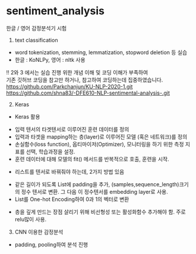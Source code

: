 # sentiment_analysis
한글 / 영어 감정분석기 시험
1. text classification
  - word tokenization, stemming, lemmatization, stopword deletion 등 실습
  - 한글 : KoNLPy, 영어 : nltk 사용

!! 2와 3 에서는 실습 진행 위한 개념 이해 및 코딩 이해가 부족하여<br>
   기존 깃허브 코딩을 참고만 하거나, 참고하여 코딩하는데 집중하였습니다. <br>
   https://github.com/Parkchanjun/KU-NLP-2020-1.git <br>
   https://github.com/shna83/-DFE610-NLP-sentimental-analysis-.git <br>

2. Keras
  * Keras 활용
   - 입력 텐서의 타겟텐서로 이루어진 훈련 데이터를 정의
   - 입력과 타겟을 mapping하는 층(layer)로 이루어진 모델 (혹은 네트워크)를 정의
   - 손실함수(loss function), 옵티마이저(Optimizer), 모니터링을 하기 위한 측정 지표를 선택, 학습과정을 설정.
   - 훈련 데이터에 대해 모델의 fit() 메서드를 반복적으로 호출, 훈련을 시작.
  * 리스트를 텐서로 바꿔줘야 하는데, 2가지 방법 있음
   - 같은 길이가 되도록 List에 padding을 추가, (samples,sequence_length)크기의 정수 텐서로 변환. 그 다음 이 정수텐서를 embedding layer로 사용.
   - List를 One-hot Encoding하여 0과 1의 벡터로 변환
  * 층을 깊게 만드는 장점 살리기 위해 비선형성 또는 활성화함수 추가해야 함. 주로 relu많이 사용.
  
3. CNN 이용한 감정분석
  - padding, pooling하여 분석 진행
  
    
